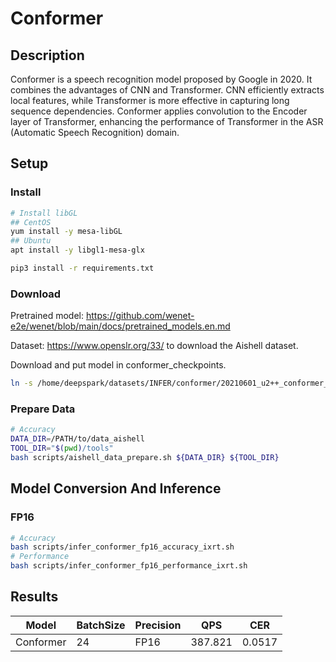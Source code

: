 # Conformer

## Description

Conformer is a speech recognition model proposed by Google in 2020. It combines the advantages of CNN and Transformer. CNN efficiently extracts local features, while Transformer is more effective in capturing long sequence dependencies. Conformer applies convolution to the Encoder layer of Transformer, enhancing the performance of Transformer in the ASR (Automatic Speech Recognition) domain.

## Setup

### Install

```bash
# Install libGL
## CentOS
yum install -y mesa-libGL
## Ubuntu
apt install -y libgl1-mesa-glx

pip3 install -r requirements.txt
```

### Download

Pretrained model: <https://github.com/wenet-e2e/wenet/blob/main/docs/pretrained_models.en.md>

Dataset: <https://www.openslr.org/33/> to download the Aishell dataset.

Download and put model in conformer_checkpoints.

```bash
ln -s /home/deepspark/datasets/INFER/conformer/20210601_u2++_conformer_exp_aishell ./conformer_checkpoints
```

### Prepare Data

```bash
# Accuracy
DATA_DIR=/PATH/to/data_aishell
TOOL_DIR="$(pwd)/tools"
bash scripts/aishell_data_prepare.sh ${DATA_DIR} ${TOOL_DIR}
```

## Model Conversion And Inference

### FP16

```bash
# Accuracy
bash scripts/infer_conformer_fp16_accuracy_ixrt.sh
# Performance
bash scripts/infer_conformer_fp16_performance_ixrt.sh
```

## Results

| Model     | BatchSize | Precision | QPS     | CER    |
| --------- | --------- | --------- | ------- | ------ |
| Conformer | 24        | FP16      | 387.821 | 0.0517 |
